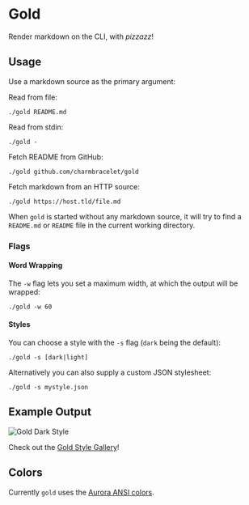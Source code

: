 # Gold

Render markdown on the CLI, with _pizzazz_!

## Usage

Use a markdown source as the primary argument:

Read from file:
```
./gold README.md
```

Read from stdin:
```
./gold -
```

Fetch README from GitHub:
```
./gold github.com/charmbracelet/gold
```

Fetch markdown from an HTTP source:
```
./gold https://host.tld/file.md
```

When `gold` is started without any markdown source, it will try to find a
`README.md` or `README` file in the current working directory.

### Flags

#### Word Wrapping

The `-w` flag lets you set a maximum width, at which the output will be wrapped:
```
./gold -w 60
```

#### Styles

You can choose a style with the `-s` flag (`dark` being the default):
```
./gold -s [dark|light]
```

Alternatively you can also supply a custom JSON stylesheet:
```
./gold -s mystyle.json
```

## Example Output

![Gold Dark Style](https://github.com/charmbracelet/gold/raw/master/styles/gallery/dark.png)

Check out the [Gold Style Gallery](https://github.com/charmbracelet/gold/blob/master/styles/gallery/README.md)!

## Colors

Currently `gold` uses the [Aurora ANSI colors](https://godoc.org/github.com/logrusorgru/aurora#Index).
